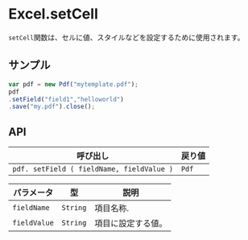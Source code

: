 # Excel.setCell

`setCell`関数は、セルに値、スタイルなどを設定するために使用されます。

## サンプル

```javascript
var pdf = new Pdf("mytemplate.pdf");
pdf
.setField("field1","helloworld")
.save("my.pdf").close();
```

## API

| 呼び出し | 戻り値 |
|---|---|
| `pdf. setField ( fieldName, fieldValue )` | `Pdf` |

| パラメータ | 型 | 説明 |
|---|---|---|
| `fieldName` | `String` | 項目名称. |
| `fieldValue` | `String` | 項目に設定する値。 |
